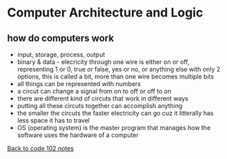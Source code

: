 # Computer Architecture and Logic

## how do computers work

- input, storage, process, output
- binary & data - elecricity through one wire is either on or off, representing 1 or 0, true or false, yes or no, or anything else with only 2 options, this is called a bit, more than one wire becomes multiple bits
- all things can be represented with numbers
- a circut can change a signal from on to off or off to on
- there are different kind of circuts that work in different ways
- putting all these circuts together can accomplish anything
 - the smaller the circuts the faster electricity can go cuz it litterally has less space it has to travel
 - OS (operating system) is the master program that manages how the software uses the hardware of a computer

[Back to code 102 notes](102.md)
